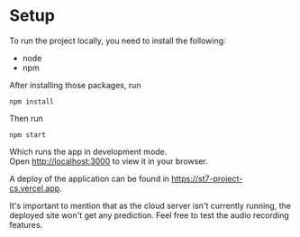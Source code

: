 # Setup

To run the project locally, you need to install the following:
- node
- npm

After installing those packages, run

    npm install

Then run

    npm start

Which runs the app in development mode.\
Open [http://localhost:3000](http://localhost:3000) to view it in your browser.

A deploy of the application can be found in https://st7-project-cs.vercel.app. 

It's important to mention that as the cloud server isn't currently running, the deployed site won't get any prediction. Feel free to test the audio recording features.

